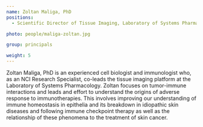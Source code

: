 ```yaml
---
name: Zoltan Maliga, PhD
positions:
  - Scientific Director of Tissue Imaging, Laboratory of Systems Pharmacology

photo: people/maliga-zoltan.jpg

group: principals

weight: 5
---
```


Zoltan Maliga, PhD is an experienced cell biologist and immunologist who, as an NCI Research Specialist, co-leads the tissue imaging platform at the Laboratory of Systems Pharmacology. Zoltan focuses on tumor-immune interactions and leads and effort to understand the origins of adverse response to immunotherapies. This involves improving our understanding of immune homeostasis in epithelia and its breakdown in idiopathic skin diseases and following immune checkpoint therapy as well as the relationship of these phenomena to the treatment of skin cancer.
